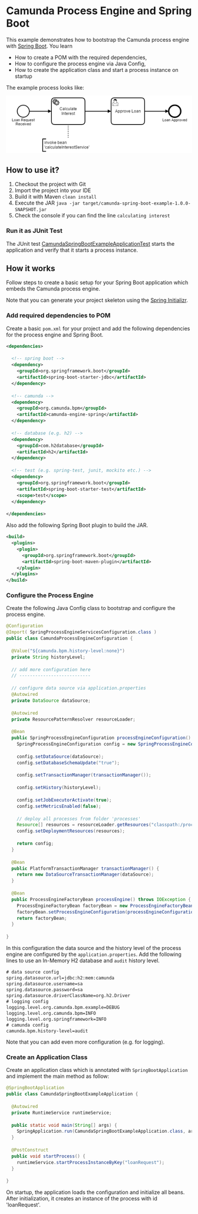 # Camunda Process Engine and Spring Boot

This example demonstrates how to bootstrap the Camunda process engine with [Spring Boot](http://projects.spring.io/spring-boot/). You learn

* How to create a POM with the required dependencies,
* How to configure the process engine via Java Config,
* How to create the application class and start a process instance on startup

The example process looks like:

![Example Process](docs/loanRequest.png)


## How to use it?

1. Checkout the project with Git
2. Import the project into your IDE
3. Build it with Maven `clean install`
4. Execute the JAR `java -jar target/camunda-spring-boot-example-1.0.0-SNAPSHOT.jar`
5. Check the console if you can find the line `calculating interest`

### Run it as JUnit Test  

The JUnit test [CamundaSpringBootExampleApplicationTest](src/test/java/org/camunda/bpm/example/CamundaSpringBootExampleApplicationTest.java) starts the application and verify that it starts a process instance.

## How it works

Follow steps to create a basic setup for your Spring Boot application which embeds the Camunda process engine.

Note that you can generate your project skeleton using the [Spring Initializr](https://start.spring.io/).

### Add required dependencies to POM

Create a basic `pom.xml` for your project and add the following dependencies for the process engine and Spring Boot.

```xml
<dependencies>

  <!-- spring boot -->
  <dependency>
    <groupId>org.springframework.boot</groupId>
    <artifactId>spring-boot-starter-jdbc</artifactId>
  </dependency>
  
  <!-- camunda -->
  <dependency>
    <groupId>org.camunda.bpm</groupId>
    <artifactId>camunda-engine-spring</artifactId>
  </dependency>
  
  <!-- database (e.g. h2) -->
  <dependency>
    <groupId>com.h2database</groupId>
    <artifactId>h2</artifactId>
  </dependency>
  
  <!-- test (e.g. spring-test, junit, mockito etc.) -->
  <dependency>
    <groupId>org.springframework.boot</groupId>
    <artifactId>spring-boot-starter-test</artifactId>
    <scope>test</scope>
  </dependency>

</dependencies>
```

Also add the following Spring Boot plugin to build the JAR.

```xml
<build>
  <plugins>
    <plugin>
      <groupId>org.springframework.boot</groupId>
      <artifactId>spring-boot-maven-plugin</artifactId>
    </plugin>
  </plugins>
</build>
```

### Configure the Process Engine

Create the following Java Config class to bootstrap and configure the process engine.

```java
@Configuration
@Import( SpringProcessEngineServicesConfiguration.class )
public class CamundaProcessEngineConfiguration {

  @Value("${camunda.bpm.history-level:none}")
  private String historyLevel;

  // add more configuration here
  // ---------------------------

  // configure data source via application.properties
  @Autowired
  private DataSource dataSource;

  @Autowired
  private ResourcePatternResolver resourceLoader;

  @Bean
  public SpringProcessEngineConfiguration processEngineConfiguration() throws IOException {
    SpringProcessEngineConfiguration config = new SpringProcessEngineConfiguration();

    config.setDataSource(dataSource);
    config.setDatabaseSchemaUpdate("true");

    config.setTransactionManager(transactionManager());

    config.setHistory(historyLevel);

    config.setJobExecutorActivate(true);
    config.setMetricsEnabled(false);

    // deploy all processes from folder 'processes'
    Resource[] resources = resourceLoader.getResources("classpath:/processes/*.bpmn");
    config.setDeploymentResources(resources);

    return config;
  }

  @Bean
  public PlatformTransactionManager transactionManager() {
    return new DataSourceTransactionManager(dataSource);
  }

  @Bean
  public ProcessEngineFactoryBean processEngine() throws IOException {
    ProcessEngineFactoryBean factoryBean = new ProcessEngineFactoryBean();
    factoryBean.setProcessEngineConfiguration(processEngineConfiguration());
    return factoryBean;
  }

}
```

In this configuration the data source and the history level of the process engine are configured by the `application.properties`. Add the following lines to use an In-Memory H2 database and `audit` history level.

```properties
# data source config
spring.datasource.url=jdbc:h2:mem:camunda
spring.datasource.username=sa
spring.datasource.password=sa
spring.datasource.driverClassName=org.h2.Driver
# logging config
logging.level.org.camunda.bpm.example=DEBUG
logging.level.org.camunda.bpm=INFO
logging.level.org.springframework=INFO
# camunda config
camunda.bpm.history-level=audit
```

Note that you can add even more configuration (e.g. for logging).

### Create an Application Class

Create an application class which is annotated with `SpringBootApplication` and implement the main method as follow:

```java
@SpringBootApplication
public class CamundaSpringBootExampleApplication {

  @Autowired
  private RuntimeService runtimeService;

  public static void main(String[] args) {
    SpringApplication.run(CamundaSpringBootExampleApplication.class, args);
  }

  @PostConstruct
  public void startProcess() {
    runtimeService.startProcessInstanceByKey("loanRequest");
  }

}
```

On startup, the application loads the configuration and initialize all beans. After initialization, it creates an instance of the process with id 'loanRequest'.

